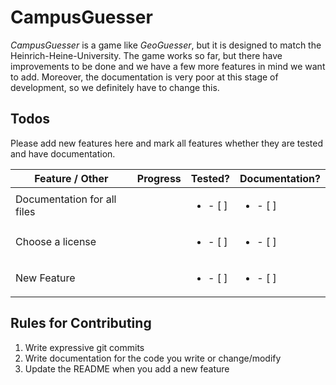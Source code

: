 
# CampusGuesser

*CampusGuesser* is a game like *GeoGuesser*, but it is designed to match the Heinrich-Heine-University.
The game works so far, but there have improvements to be done and we have a few more features in mind
we want to add. Moreover, the documentation is very poor at this stage of development, so we definitely
have to change this.

## Todos

Please add new features here and mark all features whether they are tested and have documentation.

| Feature / Other             | Progress | Tested?                  | Documentation?           |
|-----------------------------|----------|--------------------------|--------------------------|
| Documentation for all files |          | <ul><li>- [ ] </li></ul> | <ul><li>- [ ] </li></ul> |
| Choose a license            |          | <ul><li>- [ ] </li></ul> | <ul><li>- [ ] </li></ul> |
| New Feature                 |          | <ul><li>- [ ] </li></ul> | <ul><li>- [ ] </li></ul> |

## Rules for Contributing

1. Write expressive git commits
2. Write documentation for the code you write or change/modify
3. Update the README when you add a new feature
